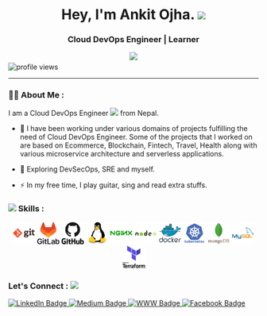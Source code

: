 <h1 align="center">
  Hey, I'm Ankit Ojha.
  <img src="https://media.giphy.com/media/hvRJCLFzcasrR4ia7z/giphy.gif" width="30px"/>
</h1>

<h3 align="center">
  Cloud DevOps Engineer | Learner
  </h3>



<div id="header" align="center">
  <img src="https://xeo5.com/idl/wp-content/uploads/2021/08/DevOps-Steps-1.gif" width="500px"/>
</div>




<img align="center" src="https://komarev.com/ghpvc/?username=theankitojha&style=flat-square&color=blue" alt="profile views"/>





---

### :man_technologist: About Me :

I am a Cloud DevOps Engineer <img src="https://media.giphy.com/media/WUlplcMpOCEmTGBtBW/giphy.gif" width="30"> from Nepal.

- :telescope: I have been working under various domains of projects fulfilling the need of Cloud DevOps Engineer. Some of the projects that I worked on are based on Ecommerce, Blockchain, Fintech, Travel, Health along with various microservice architecture and serverless applications.

- :seedling: Exploring DevSecOps, SRE and myself.

- :zap: In my free time, I play guitar, sing and read extra stuffs.


### <img src="https://camo.githubusercontent.com/beb64ff21c883e318e4f5db5231c2ba4175705bea1c9249e82a41ab375db4f75/68747470733a2f2f6d65646961322e67697068792e636f6d2f6d656469612f51737347456d706b79454f684243623765312f67697068792e6769663f6369643d656366303565343761306e336769316266716e74716d6f62386739616964316f796a327772336473336d67373030626c267269643d67697068792e676966" width="35px"/> Skills :

<div id="skills" align="center">
<img src="https://github.com/devicons/devicon/blob/master/icons/git/git-original-wordmark.svg" width="45px"/>
<img src="https://github.com/devicons/devicon/blob/master/icons/gitlab/gitlab-original-wordmark.svg" width="45px"/>
<img src="https://github.com/devicons/devicon/blob/master/icons/github/github-original-wordmark.svg" width="45px"/>
<img src="https://github.com/devicons/devicon/blob/master/icons/linux/linux-original.svg" width="45px"/>
<img src="https://github.com/devicons/devicon/blob/master/icons/nginx/nginx-original.svg" width="45px"/>
<img src="https://github.com/devicons/devicon/blob/master/icons/nodejs/nodejs-original-wordmark.svg" width="45px"/>
<img src="https://github.com/devicons/devicon/blob/master/icons/docker/docker-original-wordmark.svg" width="45px"/>
<img src="https://github.com/devicons/devicon/blob/master/icons/kubernetes/kubernetes-plain-wordmark.svg" width="45px"/>

<img src="https://github.com/devicons/devicon/blob/master/icons/mongodb/mongodb-original-wordmark.svg" width="45px"/>
<img src="https://github.com/devicons/devicon/blob/master/icons/mysql/mysql-original-wordmark.svg" width="45px"/>
<img src="https://github.com/devicons/devicon/blob/master/icons/terraform/terraform-original-wordmark.svg" width="45px"/>

</div>


### Let's Connect : <img src="https://raw.githubusercontent.com/ShahriarShafin/ShahriarShafin/main/Assets/handshake.gif" width="70px"/>
<div id="badges">
  <a href="https://www.linkedin.com/in/theankitojha/" target="_blank">
    <img src="https://img.shields.io/badge/LinkedIn-blue?style=for-the-badge&logo=linkedin&logoColor=white" alt="LinkedIn Badge"/>
  </a>
  <a href="https://medium.com/@theankitojha" target="_blank">
    <img src="https://img.shields.io/badge/Medium-black?style=for-the-badge&logo=medium&logoColor=Black" alt="Medium Badge"/>
  </a>
    <a href="http://ankitojha.com.np/" target="_blank">
    <img src="https://img.shields.io/badge/WWW-black?style=for-the-badge&logo=WWW&logoColor=Black" alt="WWW Badge"/>
  </a>
      <a href="https://www.facebook.com/theankitojha" target="_new">
    <img src="https://img.shields.io/badge/facebook-black?style=for-the-badge&logo=facebook&logoColor=Black" alt="Facebook Badge"/>
  </a>

</div>
